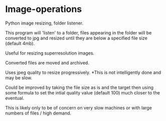 # Image-operations
Python image resizing, folder listener.


This program will 'listen' to a folder, files appearing in the folder will be converted to jpg and resized until they are below a specified file size (default 4mb). 

Useful for resizing superresolution images. 

Converted files are moved and archived. 

Uses jpeg quality to resize progressively. *This is not intelligently done and may be slow. 

Could be improved by taking the file size as is and the target then using some formula to set the intial quality value (default 100) much closer to the eventual. 

This is likely only to be of concern on very slow machines or with large numbers of files / high demand. 
